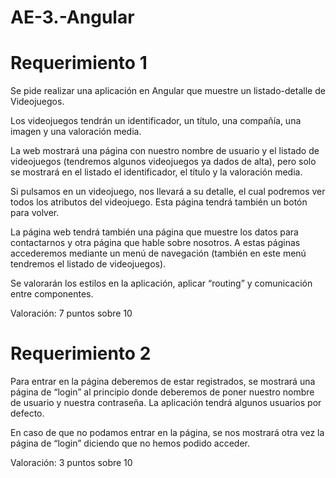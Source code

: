 # AE-3.-Angular

# Requerimiento 1

Se pide realizar una aplicación en Angular que muestre un listado-detalle de Videojuegos.

Los videojuegos tendrán un identificador, un título, una compañía, una imagen y una valoración media.

La web mostrará una página con nuestro nombre de usuario y el listado de videojuegos (tendremos algunos videojuegos ya dados de alta), pero solo se mostrará en el listado el identificador, el título y la valoración media.

Si pulsamos en un videojuego, nos llevará a su detalle, el cual podremos ver todos los atributos del videojuego. Esta página tendrá también un botón para volver.

La página web tendrá también una página que muestre los datos para contactarnos y otra página que hable sobre nosotros. A estas páginas accederemos mediante un menú de navegación (también en este menú tendremos el listado de videojuegos).

Se valorarán los estilos en la aplicación, aplicar “routing” y comunicación entre componentes.

Valoración: 7 puntos sobre 10

# Requerimiento 2

Para entrar en la página deberemos de estar registrados, se mostrará una página de “login” al principio donde deberemos de poner nuestro nombre de usuario y nuestra contraseña. La aplicación tendrá algunos usuarios por defecto.

En caso de que no podamos entrar en la página, se nos mostrará otra vez la página de “login” diciendo que no hemos podido acceder.

Valoración: 3 puntos sobre 10
